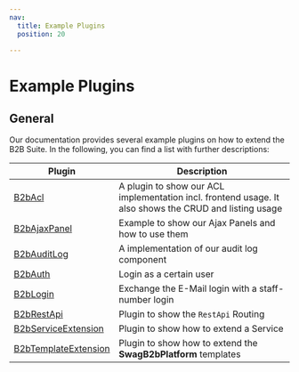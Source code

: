 ```yaml
---
nav:
  title: Example Plugins
  position: 20

---
```


# Example Plugins

## General

Our documentation provides several example plugins on how to extend the B2B Suite. In the following, you can find a list with further descriptions:

| Plugin                                 | Description                                                                                            |
|----------------------------------------|--------------------------------------------------------------------------------------------------------|
| [B2bAcl](B2bAcl.zip)                   | A plugin to show our ACL implementation incl. frontend usage. It also shows the CRUD and listing usage |
| [B2bAjaxPanel](B2bAjaxPanel.zip)       | Example to show our Ajax Panels and how to use them                                                    |
| [B2bAuditLog](B2bAuditLog.zip)         | A implementation of our audit log component                                                            |
| [B2bAuth](B2bAuth.zip)                 | Login as a certain user                                                                                |
| [B2bLogin](B2bLogin.zip)               | Exchange the E-Mail login with a staff-number login                                                    |
| [B2bRestApi](B2bRestApi.zip)           | Plugin to show the `RestApi` Routing                                                                   |
| [B2bServiceExtension](B2bServiceExtension.zip) | Plugin to show how to extend a Service                                                                 |
| [B2bTemplateExtension](B2bTemplateExtension.zip) | Plugin to show how to extend the **SwagB2bPlatform** templates                                         |
